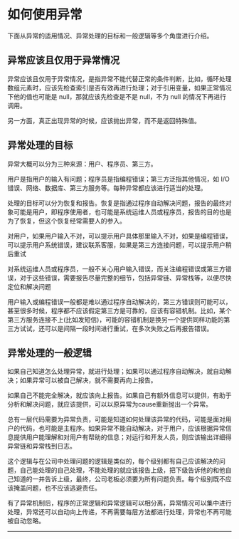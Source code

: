 #   如何使用异常

下面从异常的适用情况、异常处理的目标和一般逻辑等多个角度进行介绍。

##  异常应该且仅用于异常情况

异常应该且仅用于异常情况，是指异常不能代替正常的条件判断，比如，循环处理数组元素时，应该先检查索引是否有效再进行处理；对于引用变量，如果正常情况下他的值也可能是 null，那就应该先检查是不是 null，不为 null 的情况下再进行调用。

另一方面，真正出现异常的时候，应该抛出异常，而不是返回特殊值。

##  异常处理的目标

异常大概可以分为三种来源：用户、程序员、第三方。

用户是指用户的输入有问题；程序员是指编程错误；第三方泛指其他情况，如 I/O错误、网络、数据库、第三方服务等。每种异常都应该进行适当的处理。

处理的目标可以分为恢复和报告。恢复是指通过程序自动解决问题，报告的最终对象可能是用户，即程序使用者，也可能是系统运维人员或程序员，报告的目的也是为了恢复，但这个恢复经常需要人的参入。

对用户，如果用户输入不对，可以提示用户具体那里输入不对，如果是编程错误，可以提示用户系统错误，建议联系客服，如果是第三方连接问题，可以提示用户稍后重试

对系统运维人员或程序员，一般不关心用户输入错误，而关注编程错误或第三方错误，对于这些错误，需要报告尽量完整的细节，包括异常链、异常栈等，以便尽快定位和解决问题

用户输入或编程错误一般都是难以通过程序自动解决的，第三方错误则可能可以，甚至很多时候，程序都不应该假定第三方是可靠的，应该有容错机制。比如，某个第三方服务连接不上(比如发短信)，可能的容错机制是换另一个提供同样功能的第三方试试，还可以是间隔一段时间进行重试，在多次失败之后再报告错误。

##  异常处理的一般逻辑

如果自己知道怎么处理异常，就进行处理；如果可以通过程序自动解决，就自动解决；如果异常可以被自己解决，就不需要再向上报告。

如果自己不能完全解决，就应该向上报告。如果自己有额外信息可以提供，有助于分析和解决问题，就应该提供，可以以原异常为cause重新抛出一个异常。

总有一层代码需要为异常负责，可能是知道如何处理该异常的代码，可能是面对用户的代码，也可能是主程序。如果异常不能自动解决，对于用户，应该根据异常信息提供用户能理解和对用户有帮助的信息；对运行和开发人员，则应该输出详细得异常链和异常栈到日志。

这个逻辑与在公司中处理问题的逻辑是类似的，每个级别都有自己应该解决的问题，自己能处理的自己处理，不能处理的就应该报告上级，把下级告诉他的和他自己知道的一并告诉上级，最终，公司老板必须要为所有问题负责。每个级别既不应该掩盖问题，也不应该逃避责任。

有了异常机制后，程序的正常逻辑和异常逻辑可以相分离，异常情况可以集中进行处理，异常还可以自动向上传递，不再需要每层方法都进行处理，异常也不再可能被自动忽略。


----